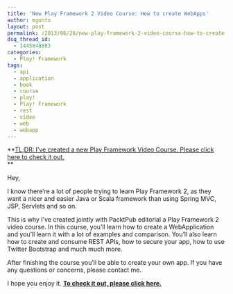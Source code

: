 ```yaml
---
title: 'New Play Framework 2 Video Course: How to create WebApps'
author: mgonto
layout: post
permalink: /2013/06/28/new-play-framework-2-video-course-how-to-create-webapps/
dsq_thread_id:
  - 1445848803
categories:
  - Play! Framework
tags:
  - api
  - application
  - book
  - course
  - play!
  - Play! Framework
  - rest
  - video
  - web
  - webapp
---
```

**[TL;DR: I&#8217;ve created a new Play Framework Video Course. Please click here to check it out.][1]  
**

Hey,

I know there&#8217;re a lot of people trying to learn Play Framework 2, as they want a nicer and easier Java or Scala framework than using Spring MVC, JSP, Servlets and so on.

This is why I&#8217;ve created jointly with PacktPub editorial a Play Framework 2 video course. In this course, you&#8217;ll learn how to create a WebApplication and you&#8217;ll learn it with a lot of examples and comparison. You&#8217;ll also learn how to create and consume REST APIs, how to secure your app, how to use Twitter Bootstrap and much much more.

After finishing the course you&#8217;ll be able to create your own app. If you have any questions or concerns, please contact me.

I hope you enjoy it. **[To check it out, please click here.][1]**

 [1]: https://www.packtpub.com/play-framework-for-web-application-development/video